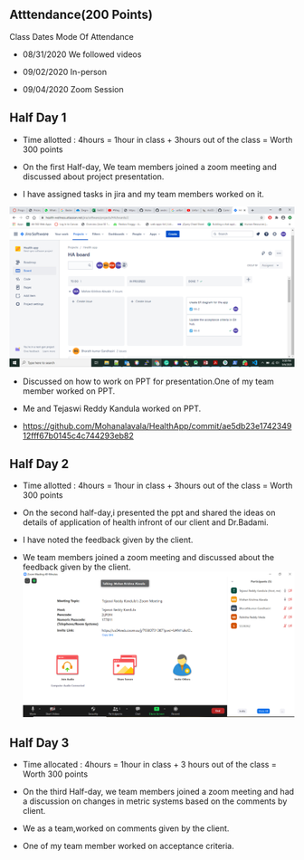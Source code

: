 ## Atttendance(200 Points)

Class Dates Mode Of Attendance

- 08/31/2020  We followed videos  

- 09/02/2020  In-person  

- 09/04/2020  Zoom Session  


## Half Day 1

- Time allotted : 4hours = 1hour in class + 3hours out of the class = Worth 300 points

- On the first Half-day, We team members joined a zoom meeting and discussed about project presentation.
- I have assigned tasks in jira and my team members worked on it.

![image](https://github.com/Mohanalavala/HealthApp/blob/master/JiraDashBoard%20(2).png?raw=true)

- Discussed on how to work on PPT for presentation.One of my team member worked on PPT.

- Me and Tejaswi Reddy Kandula worked on PPT.
- https://github.com/Mohanalavala/HealthApp/commit/ae5db23e174234912fff67b0145c4c744293eb82

## Half Day 2 

- Time allotted : 4hours = 1hour in class + 3hours out of the class = Worth 300 points

- On the second half-day,i presented the ppt and shared the ideas on details of application of health infront of our client and Dr.Badami.
- I have noted the feedback given by the client.
- We team members joined a zoom meeting and discussed about the feedback given by the client.
![image](https://github.com/Mohanalavala/HealthApp/blob/master/Contributions/Zoom%20meeting.PNG?raw=true)

## Half Day 3

- Time allocated : 4hours = 1hour in class + 3 hours out of the class = Worth 300 points

- On the third Half-day, we team members joined a zoom meeting and had a discussion on changes in metric systems based on the comments by client.
- We as a team,worked on comments given by the client.
- One of my team member worked on acceptance criteria.